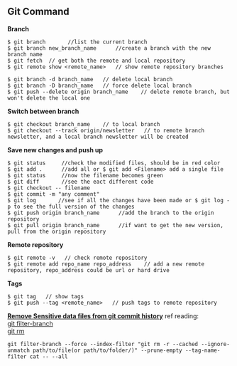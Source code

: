 ## **Git Command**
**Branch**  
```
$ git branch       //list the current branch
$ git branch new_branch_name      //create a branch with the new branch name
$ git fetch  // get both the remote and local repository
$ git remote show <remote_name>   // show remote repository branches

$ git branch -d branch_name   // delete local branch
$ git branch -D branch_name   // force delete local branch
$ git push --delete origin branch_name    // delete remote branch, but won't delete the local one
```
**Switch between branch**  
```
$ git checkout branch_name    // to local branch
$ git checkout --track origin/newsletter   // to remote branch newsletter, and a local branch newsletter will be created
```  
**Save new changes and push up**  
```
$ git status     //check the modified files, should be in red color
$ git add .      //add all or $ git add <Filename> add a single file
$ git status     //now the filename becomes green
$ git diff       //see the eact different code 
$ git checkout -- filename
$ git commit -m "any comment"
$ git log       //see if all the changes have been made or $ git log -p to see the full version of the changes
$ git push origin branch_name      //add the branch to the origin repository
$ git pull origin branch_name      //if want to get the new version, pull from the origin repository
```  
**Remote repository**  
```
$ git remote -v   // check remote repository
$ git remote add repo_name repo_address    // add a new remote repository, repo_address could be url or hard drive
```
**Tags**  
```
$ git tag   // show tags
$ git push --tag <remote_name>   // push tags to remote repository
```  
**[Remove Sensitive data files from git commit history](https://help.github.com/en/articles/removing-sensitive-data-from-a-repository#using-filter-branch)** 
ref reading:   
[git filter-branch](https://git-scm.com/docs/git-filter-branch)  
[git rm](https://git-scm.com/docs/git-rm)  
```
git filter-branch --force --index-filter "git rm -r --cached --ignore-unmatch path/to/file(or path/to/folder/)" --prune-empty --tag-name-filter cat -- --all
```

